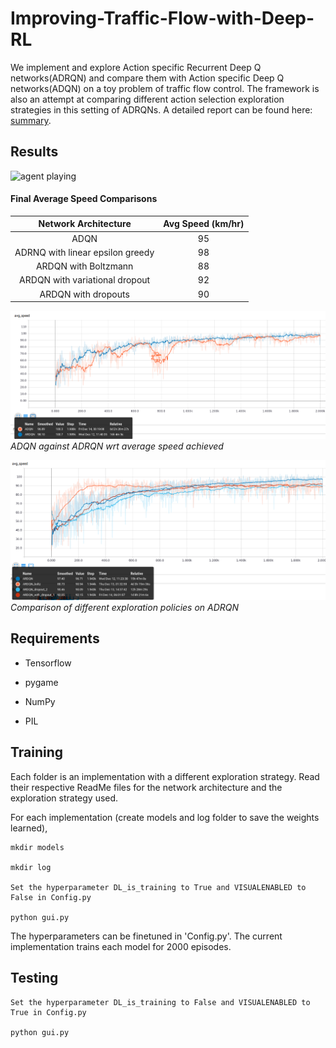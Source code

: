 # Improving-Traffic-Flow-with-Deep-RL

We implement and explore Action specific Recurrent Deep Q networks(ADRQN) and compare them
with Action specific Deep Q networks(ADQN) on a toy problem of traffic flow control. The framework is also an attempt at comparing different action selection exploration strategies in this setting of ADRQNs. A detailed report can be found here: [summary](https://vihang-ag.github.io/pdfs/Project_report.pdf).



## Results
![agent playing]()

#### Final Average Speed Comparisons 
|  Network Architecture | Avg Speed (km/hr) | 
|:----------:|:------:|
|  ADQN | 95 |
|  ADRNQ with linear epsilon greedy | 98 |
|  ARDQN with Boltzmann | 88 |
|  ARDQN with variational dropout | 92 |
|  ARDQN with dropouts | 90 |


![network compare](https://github.com/nmtvijay/Improving-Traffic-Flow-with-Deep-RL/blob/master/images/adq_compare.png)
                                  *ADQN against ADRQN wrt average speed achieved*


![policy compare](https://github.com/nmtvijay/Improving-Traffic-Flow-with-Deep-RL/blob/master/images/policy_comparision.png)
                                  *Comparison of different exploration policies on ADRQN*



## Requirements

- Tensorflow

- pygame

- NumPy

- PIL


## Training

Each folder is an implementation with a different exploration strategy. Read their respective ReadMe files for the network architecture and the exploration strategy used.

For each implementation (create models and log folder to save the weights learned),

```
mkdir models

mkdir log

Set the hyperparameter DL_is_training to True and VISUALENABLED to False in Config.py

python gui.py
```

The hyperparameters can be finetuned in 'Config.py'. The current implementation trains each model for 2000 episodes.


## Testing

```
Set the hyperparameter DL_is_training to False and VISUALENABLED to True in Config.py

python gui.py
```


